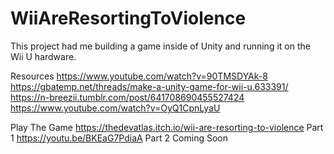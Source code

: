 # WiiAreResortingToViolence

This project had me building a game inside of Unity and running it on the Wii U hardware.

Resources 
https://www.youtube.com/watch?v=90TMSDYAk-8
https://gbatemp.net/threads/make-a-unity-game-for-wii-u.633391/
https://n-breezii.tumblr.com/post/641708690455527424
https://www.youtube.com/watch?v=OyQ1CpnLyaU

Play The Game
https://thedevatlas.itch.io/wii-are-resorting-to-violence
Part 1
https://youtu.be/BKEaG7PdiaA
Part 2
Coming Soon
